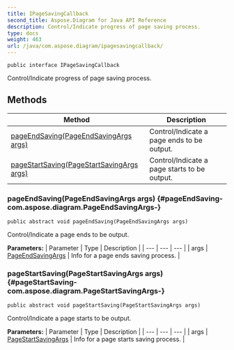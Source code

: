 ```yaml
---
title: IPageSavingCallback
second_title: Aspose.Diagram for Java API Reference
description: Control/Indicate progress of page saving process.
type: docs
weight: 463
url: /java/com.aspose.diagram/ipagesavingcallback/
---
```

```
public interface IPageSavingCallback
```

Control/Indicate progress of page saving process.
## Methods

| Method | Description |
| --- | --- |
| [pageEndSaving(PageEndSavingArgs args)](#pageEndSaving-com.aspose.diagram.PageEndSavingArgs-) | Control/Indicate a page ends to be output. |
| [pageStartSaving(PageStartSavingArgs args)](#pageStartSaving-com.aspose.diagram.PageStartSavingArgs-) | Control/Indicate a page starts to be output. |
### pageEndSaving(PageEndSavingArgs args) {#pageEndSaving-com.aspose.diagram.PageEndSavingArgs-}
```
public abstract void pageEndSaving(PageEndSavingArgs args)
```


Control/Indicate a page ends to be output.

**Parameters:**
| Parameter | Type | Description |
| --- | --- | --- |
| args | [PageEndSavingArgs](../../com.aspose.diagram/pageendsavingargs) | Info for a page ends saving process. |

### pageStartSaving(PageStartSavingArgs args) {#pageStartSaving-com.aspose.diagram.PageStartSavingArgs-}
```
public abstract void pageStartSaving(PageStartSavingArgs args)
```


Control/Indicate a page starts to be output.

**Parameters:**
| Parameter | Type | Description |
| --- | --- | --- |
| args | [PageStartSavingArgs](../../com.aspose.diagram/pagestartsavingargs) | Info for a page starts saving process. |

